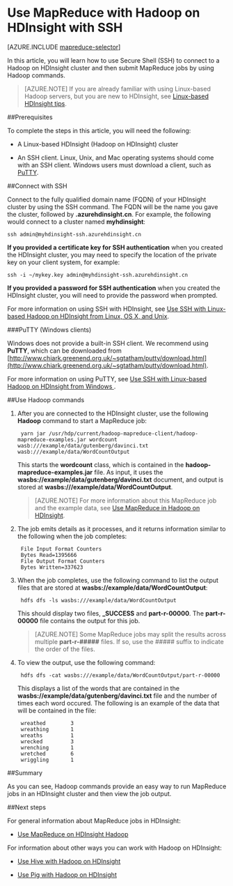 <properties
   pageTitle="MapReduce and SSH connection with Hadoop in HDInsight | Azure"
   description="Learn how to use SSH to run MapReduce jobs using Hadoop on HDInsight."
   services="hdinsight"
   documentationCenter=""
   authors="Blackmist"
   manager="jhubbard"
   editor="cgronlun"
   tags="azure-portal"/>

<tags
   ms.service="hdinsight"
   ms.devlang="na"
   ms.topic="article"
   ms.tgt_pltfrm="na"
   ms.workload="big-data"
   ms.date="08/23/2016"
   wacn.date=""
   ms.author="larryfr"/>

# Use MapReduce with Hadoop on HDInsight with SSH

[AZURE.INCLUDE [mapreduce-selector](../../includes/hdinsight-selector-use-mapreduce.md)]

In this article, you will learn how to use Secure Shell (SSH) to connect to a Hadoop on HDInsight cluster and then submit MapReduce jobs by using Hadoop commands.

> [AZURE.NOTE] If you are already familiar with using Linux-based Hadoop servers, but you are new to HDInsight, see [Linux-based HDInsight tips](/documentation/articles/hdinsight-hadoop-linux-information/).

##<a id="prereq"></a>Prerequisites

To complete the steps in this article, you will need the following:

* A Linux-based HDInsight (Hadoop on HDInsight) cluster

* An SSH client. Linux, Unix, and Mac operating systems should come with an SSH client. Windows users must download a client, such as [PuTTY](http://www.chiark.greenend.org.uk/~sgtatham/putty/download.html).

##<a id="ssh"></a>Connect with SSH

Connect to the fully qualified domain name (FQDN) of your HDInsight cluster by using the SSH command. The FQDN will be the name you gave the cluster, followed by **.azurehdinsight.cn**. For example, the following would connect to a cluster named **myhdinsight**:

	ssh admin@myhdinsight-ssh.azurehdinsight.cn

**If you provided a certificate key for SSH authentication** when you created the HDInsight cluster, you may need to specify the location of the private key on your client system, for example:

	ssh -i ~/mykey.key admin@myhdinsight-ssh.azurehdinsight.cn

**If you provided a password for SSH authentication** when you created the HDInsight cluster, you will need to provide the password when prompted.

For more information on using SSH with HDInsight, see [Use SSH with Linux-based Hadoop on HDInsight from Linux, OS X, and Unix](/documentation/articles/hdinsight-hadoop-linux-use-ssh-unix/).

###PuTTY (Windows clients)

Windows does not provide a built-in SSH client. We recommend using **PuTTY**, which can be downloaded from [http://www.chiark.greenend.org.uk/~sgtatham/putty/download.html](http://www.chiark.greenend.org.uk/~sgtatham/putty/download.html).

For more information on using PuTTY, see [Use SSH with Linux-based Hadoop on HDInsight from Windows ](/documentation/articles/hdinsight-hadoop-linux-use-ssh-windows/).

##<a id="hadoop"></a>Use Hadoop commands

1. After you are connected to the HDInsight cluster, use the following **Hadoop** command to start a MapReduce job:

		yarn jar /usr/hdp/current/hadoop-mapreduce-client/hadoop-mapreduce-examples.jar wordcount wasb:///example/data/gutenberg/davinci.txt wasb:///example/data/WordCountOutput

	This starts the **wordcount** class, which is contained in the **hadoop-mapreduce-examples.jar** file. As input, it uses the **wasbs://example/data/gutenberg/davinci.txt** document, and output is stored at **wasbs:///example/data/WordCountOutput**.

	> [AZURE.NOTE] For more information about this MapReduce job and the example data, see [Use MapReduce in Hadoop on HDInsight](/documentation/articles/hdinsight-use-mapreduce/).

2. The job emits details as it processes, and it returns information similar to the following when the job completes:

		File Input Format Counters
        Bytes Read=1395666
		File Output Format Counters
        Bytes Written=337623

3. When the job completes, use the following command to list the output files that are stored at **wasbs://example/data/WordCountOutput**:

		hdfs dfs -ls wasbs:///example/data/WordCountOutput

	This should display two files, **_SUCCESS** and **part-r-00000**. The **part-r-00000** file contains the output for this job.

	> [AZURE.NOTE] Some MapReduce jobs may split the results across multiple **part-r-#####** files. If so, use the ##### suffix to indicate the order of the files.

4. To view the output, use the following command:

		hdfs dfs -cat wasbs:///example/data/WordCountOutput/part-r-00000

	This displays a list of the words that are contained in the **wasbs://example/data/gutenberg/davinci.txt** file and the number of times each word occured. The following is an example of the data that will be contained in the file:

		wreathed        3
		wreathing       1
		wreaths 		1
		wrecked 		3
		wrenching       1
		wretched        6
		wriggling       1

##<a id="summary"></a>Summary

As you can see, Hadoop commands provide an easy way to run MapReduce jobs in an HDInsight cluster and then view the job output.

##<a id="nextsteps"></a>Next steps

For general information about MapReduce jobs in HDInsight:

* [Use MapReduce on HDInsight Hadoop](/documentation/articles/hdinsight-use-mapreduce/)

For information about other ways you can work with Hadoop on HDInsight:

* [Use Hive with Hadoop on HDInsight](/documentation/articles/hdinsight-use-hive/)

* [Use Pig with Hadoop on HDInsight](/documentation/articles/hdinsight-use-pig/)
